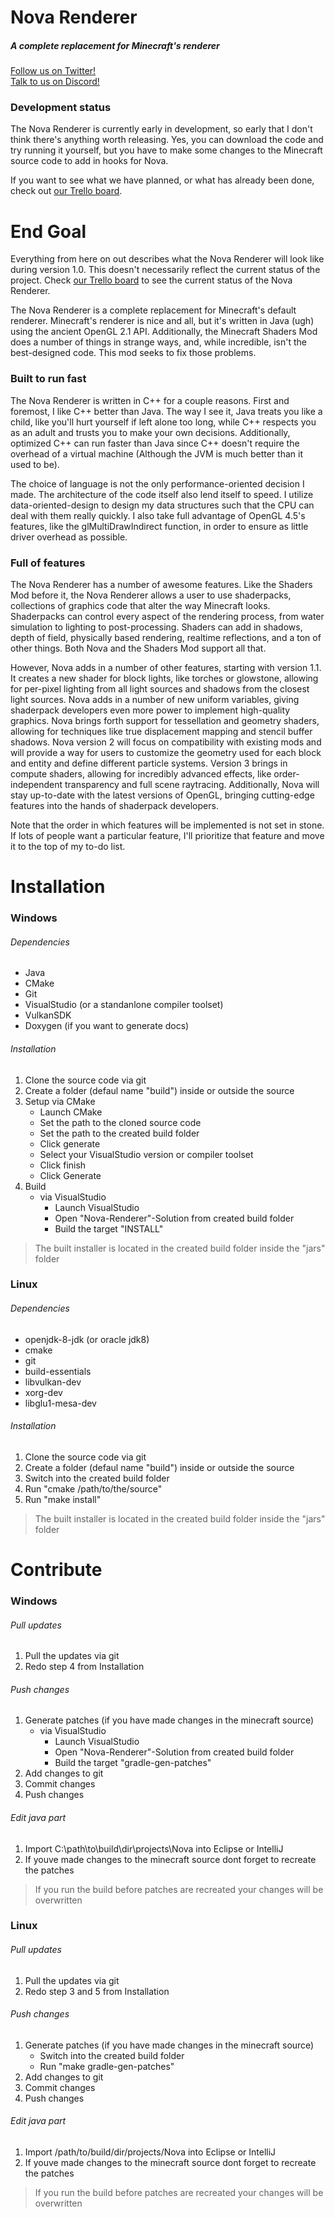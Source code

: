 # Nova Renderer
##### A complete replacement for Minecraft's renderer

[Follow us on Twitter!](https://twitter.com/NovaRendererMC)  
[Talk to us on Discord!](https://discordapp.com/invite/014ux6siiDogn9FLz)

### Development status
The Nova Renderer is currently early in development, so early that I don't think there's anything worth releasing. Yes, you can download the code and try running it yourself, but you have to make some changes to the Minecraft source code to add in hooks for Nova.

If you want to see what we have planned, or what has already been done, check out [our Trello board](https://trello.com/b/tf517UY2/nova-renderer).
 
# End Goal
Everything from here on out describes what the Nova Renderer will look like during version 1.0. This doesn't necessarily reflect the current status of the project. Check [our Trello board](https://trello.com/b/tf517UY2/nova-renderer) to see the current status of the Nova Renderer.

The Nova Renderer is a complete replacement for Minecraft's default renderer. Minecraft's renderer is nice and all, but it's written in Java (ugh) using the ancient OpenGL 2.1 API. Additionally, the Minecraft Shaders Mod does a number of things in strange ways, and, while incredible, isn't the best-designed code. This mod seeks to fix those problems.

### Built to run fast
The Nova Renderer is written in C++ for a couple reasons. First and foremost, I like C++ better than Java. The way I see it, Java treats you like a child, like you'll hurt yourself if left alone too long, while C++ respects you as an adult and trusts you to make your own decisions. Additionally, optimized C++ can run faster than Java since C++ doesn't require the overhead of a virtual machine (Although the JVM is much better than it used to be).

The choice of language is not the only performance-oriented decision I made. The architecture of the code itself also lend itself to speed. I utilize data-oriented-design to design my data structures such that the CPU can deal with them really quickly. I also take full advantage of OpenGL 4.5's features, like the glMultiDrawIndirect function, in order to ensure as little driver overhead as possible.

### Full of features
The Nova Renderer has a number of awesome features. Like the Shaders Mod before it, the Nova Renderer allows a user to use shaderpacks, collections of graphics code that alter the way Minecraft looks. Shaderpacks can control every aspect of the rendering process, from water simulation to lighting to post-processing. Shaders can add in shadows, depth of field, physically based rendering, realtime reflections, and a ton of other things. Both Nova and the Shaders Mod support all that.

However, Nova adds in a number of other features, starting with version 1.1. It creates a new shader for block lights, like torches or glowstone, allowing for per-pixel lighting from all light sources and shadows from the closest light sources. Nova adds in a number of new uniform variables, giving shaderpack developers even more power to implement high-quality graphics. Nova brings forth support for tessellation and geometry shaders, allowing for techniques like true displacement mapping and stencil buffer shadows. Nova version 2 will focus on compatibility with existing mods and will provide a way for users to customize the geometry used for each block and entity and define different particle systems. Version 3 brings in compute shaders, allowing for incredibly advanced effects, like order-independent transparency and full scene raytracing. Additionally, Nova will stay up-to-date with the latest versions of OpenGL, bringing cutting-edge features into the hands of shaderpack developers.

Note that the order in which features will be implemented is not set in stone. If lots of people want a particular feature, I'll prioritize that feature and move it to the top of my to-do list.

# Installation
### Windows
###### Dependencies
* Java
* CMake
* Git
* VisualStudio (or a standanlone compiler toolset)
* VulkanSDK
* Doxygen (if you want to generate docs)
###### Installation
1. Clone the source code via git
2. Create a folder (defaul name "build") inside or outside the source
3. Setup via CMake
    * Launch CMake
    * Set the path to the cloned source code
    * Set the path to the created build folder
    * Click generate
    * Select your VisualStudio version or compiler toolset
    * Click finish
    * Click Generate
4. Build
    * via VisualStudio
        * Launch VisualStudio
        * Open "Nova-Renderer"-Solution from created build folder
        * Build the target "INSTALL"
> The built installer is located in the created build folder inside the "jars" folder
### Linux
###### Dependencies
* openjdk-8-jdk (or oracle jdk8)
* cmake
* git
* build-essentials
* libvulkan-dev
* xorg-dev
* libglu1-mesa-dev
###### Installation
1. Clone the source code via git
2. Create a folder (defaul name "build") inside or outside the source
3. Switch into the created build folder
4. Run "cmake /path/to/the/source"
5. Run "make install"
> The built installer is located in the created build folder inside the "jars" folder
# Contribute
### Windows
###### Pull updates
1. Pull the updates via git
2. Redo step 4 from Installation
###### Push changes
1. Generate patches (if you have made changes in the minecraft source)
    * via VisualStudio
        * Launch VisualStudio
        * Open "Nova-Renderer"-Solution from created build folder
        * Build the target "gradle-gen-patches"
2. Add changes to git
3. Commit changes
4. Push changes
###### Edit java part
1. Import C:\path\to\build\dir\projects\Nova into Eclipse or IntelliJ
2. If youve made changes to the minecraft source dont forget to recreate the patches
> If you run the build before patches are recreated your changes will be overwritten
### Linux
###### Pull updates
1. Pull the updates via git
2. Redo step 3 and 5 from Installation
###### Push changes
1. Generate patches (if you have made changes in the minecraft source)
    * Switch into the created build folder
    * Run "make gradle-gen-patches"
2. Add changes to git
3. Commit changes
4. Push changes
###### Edit java part
1. Import /path/to/build/dir/projects/Nova into Eclipse or IntelliJ
2. If youve made changes to the minecraft source dont forget to recreate the patches
> If you run the build before patches are recreated your changes will be overwritten